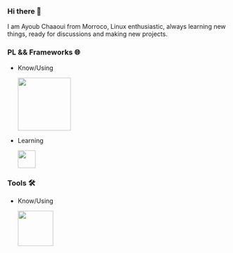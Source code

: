 ### Hi there 👋

I am Ayoub Chaaoui from Morroco, Linux enthusiastic, always learning new things, ready for discussions and making new projects.

### PL && Frameworks 🌐

- Know/Using

  <img src="https://skillicons.dev/icons?i=ts,nodejs,nextjs,tailwindcss,expressjs,prisma,nestjs,c,cpp,&perline=4" height="120px">

- Learning

   <img src="https://skillicons.dev/icons?i=rust,go&perline=4" height="40px">
 
### Tools 🛠️

- Know/Using

   <img src="https://skillicons.dev/icons?i=linux,bash,docker,vim,figma,mysql,postman,vscode&perline=4" height="80px">
